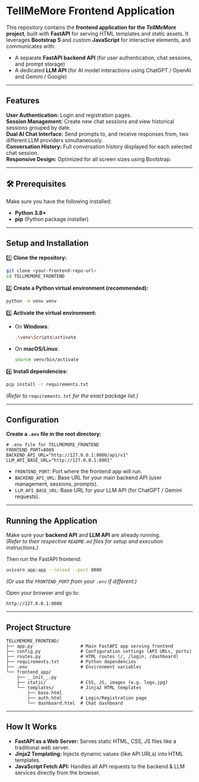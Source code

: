 # TellMeMore Frontend Application

This repository contains the **frontend application for the _TellMeMore_ project**, built with **FastAPI** for serving HTML templates and static assets. It leverages **Bootstrap 5** and custom **JavaScript** for interactive elements, and communicates with:

- A separate **FastAPI backend API** (for user authentication, chat sessions, and prompt storage)
- A dedicated **LLM API** (for AI model interactions using ChatGPT / OpenAI and Gemini / Google)

---

## Features

**User Authentication:** Login and registration pages.  
**Session Management:** Create new chat sessions and view historical sessions grouped by date.  
**Dual AI Chat Interface:** Send prompts to, and receive responses from, two different LLM providers simultaneously.  
**Conversation History:** Full conversation history displayed for each selected chat session.  
**Responsive Design:** Optimized for all screen sizes using Bootstrap.

---

## 🛠 Prerequisites

Make sure you have the following installed:

- **Python 3.8+**
- **pip** (Python package installer)

---

## Setup and Installation

1️⃣ **Clone the repository:**

```bash
git clone <your-frontend-repo-url>
cd TELLMEMORE_FRONTEND
```

2️⃣ **Create a Python virtual environment (recommended):**

```bash
python -m venv venv
```

3️⃣ **Activate the virtual environment:**

- On **Windows**:
    ```bash
    .\venv\Scripts\activate
    ```
- On **macOS/Linux**:
    ```bash
    source venv/bin/activate
    ```

4️⃣ **Install dependencies:**

```bash
pip install -r requirements.txt
```

_(Refer to `requirements.txt` for the exact package list.)_

---

##  Configuration

**Create a `.env` file in the root directory:**

```dotenv
# .env file for TELLMEMORE_FRONTEND
FRONTEND_PORT=8080
BACKEND_API_URL="http://127.0.0.1:8000/api/v1"
LLM_API_BASE_URL="http://127.0.0.1:8001"
```

- `FRONTEND_PORT`: Port where the frontend app will run.
- `BACKEND_API_URL`: Base URL for your main backend API (user management, sessions, prompts).
- `LLM_API_BASE_URL`: Base URL for your LLM API (for ChatGPT / Gemini requests).

---

##  Running the Application

Make sure your **backend API** and **LLM API** are already running.  
_(Refer to their respective `README.md` files for setup and execution instructions.)_

Then run the FastAPI frontend:

```bash
uvicorn app:app --reload --port 8080
```

_(Or use the `FRONTEND_PORT` from your `.env` if different.)_

Open your browser and go to:

```
http://127.0.0.1:8080
```

---

## Project Structure

```
TELLMEMORE_FRONTEND/
├── app.py                  # Main FastAPI app serving frontend
├── config.py               # Configuration settings (API URLs, ports)
├── routes.py               # HTML routes (/, /login, /dashboard)
├── requirements.txt        # Python dependencies
├── .env                    # Environment variables
└── frontend_app/
    ├── __init__.py
    ├── static/             # CSS, JS, images (e.g. logo.jpg)
    └── templates/          # Jinja2 HTML templates
        ├── base.html
        ├── auth.html       # Login/Registration page
        └── dashboard.html  # Chat dashboard
```

---

## How It Works

- **FastAPI as a Web Server:** Serves static HTML, CSS, JS files like a traditional web server.  
- **Jinja2 Templating:** Injects dynamic values (like API URLs) into HTML templates.  
- **JavaScript Fetch API:** Handles all API requests to the backend & LLM services directly from the browser.
